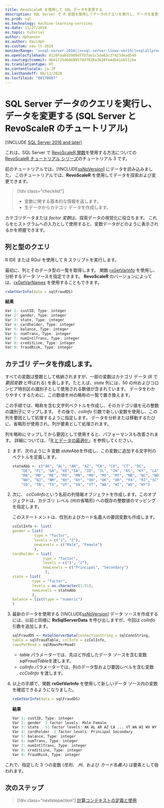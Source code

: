 ```yaml
---
title: RevoScaleR を使用して SQL データを変更する
description: SQL Server で R 言語を使用してデータのクエリを実行し、データを変更する方法について説明します。具体的には RevoScaleR 関数について説明します。
ms.prod: sql
ms.technology: machine-learning-services
ms.date: 11/27/2018
ms.topic: tutorial
author: dphansen
ms.author: davidph
ms.custom: seo-lt-2019
monikerRange: '>=sql-server-2016||>=sql-server-linux-ver15||=sqlallproducts-allversions'
ms.openlocfilehash: 0120faa6d3989df7b7ae1c5da63c37423dead540
ms.sourcegitcommit: 9b41725d6db9957dd7928a3620fe4db41eb51c6e
ms.translationtype: HT
ms.contentlocale: ja-JP
ms.lasthandoff: 08/13/2020
ms.locfileid: "88178607"
---
```

# <a name="query-and-modify-the-sql-server-data-sql-server-and-revoscaler-tutorial"></a>SQL Server データのクエリを実行し、データを変更する (SQL Server と RevoScaleR のチュートリアル)
[!INCLUDE [SQL Server 2016 and later](../../includes/applies-to-version/sqlserver2016.md)]

これは、SQL Server で [RevoScaleR 関数](https://docs.microsoft.com/machine-learning-server/r-reference/revoscaler/revoscaler)を使用する方法についての [RevoScaleR チュートリアル シリーズ](deepdive-data-science-deep-dive-using-the-revoscaler-packages.md)のチュートリアル 3 です。

前のチュートリアルでは、[!INCLUDE[ssNoVersion](../../includes/ssnoversion-md.md)] にデータを読み込みました。 このチュートリアルでは、**RevoScaleR** を使用してデータを探索および変更できます。

> [!div class="checklist"]
> * 変数に関する基本的な情報を返します。
> * 生データからカテゴリ データを作成します。

カテゴリデータまたは *factor 変数*は、探索データの視覚化に役立ちます。 これらをヒストグラムへの入力として使用すると、変数データがどのように表示されるかを把握できます。

## <a name="query-for-columns-and-types"></a>列と型のクエリ

R IDE または RGui を使用して R スクリプトを実行します。 

最初に、列とそのデータ型の一覧を取得します。 関数 [rxGetVarInfo](https://docs.microsoft.com/machine-learning-server/r-reference/revoscaler/rxgetvarinfoxdf) を使用し、分析するデータ ソースを指定できます。 **RevoScaleR** のバージョンによっては、[rxGetVarNames](https://docs.microsoft.com/machine-learning-server/r-reference/revoscaler/rxgetvarnames) を使用することもできます。 
  
```R
rxGetVarInfo(data = sqlFraudDS)
```

**結果**

```R
Var 1: custID, Type: integer
Var 2: gender, Type: integer
Var 3: state, Type: integer
Var 4: cardholder, Type: integer
Var 5: balance, Type: integer
Var 6: numTrans, Type: integer
Var 7: numIntlTrans, Type: integer
Var 8: creditLine, Type: integer
Var 9: fraudRisk, Type: integer
```

## <a name="create-categorical-data"></a>カテゴリ データを作成します。

すべての変数は整数として格納されますが、一部の変数はカテゴリ データ (R で *要因変数* と呼ばれる) を表します。たとえば、*state* 列には、50 の州およびコロンビア特別区の識別子として使用される数値が含まれています。 データをわかりやすくするために、この数値を州の略称の一覧で置き換えます。

この手順では、略称を含む文字列ベクトルを作成し、そのカテゴリ値を元の整数の識別子にマップします。 その後で、*colInfo* 引数で新しい変数を使用し、この列を要因として処理するように指定します。 データを分析または移動するたびに、省略形が使用され、列が要素として処理されます。

列を略称にマップしてから要因として使用すると、パフォーマンスも改善されます。 詳細については、「[R とデータの最適化](../r/r-and-data-optimization-r-services.md)」を参照してください。

1. まず、次のように R 変数 *stateAbb*を作成し、この変数に追加する文字列のベクトルを定義します。
  
    ```R
    stateAbb <- c("AK", "AL", "AR", "AZ", "CA", "CO", "CT", "DC",
        "DE", "FL", "GA", "HI","IA", "ID", "IL", "IN", "KS", "KY", "LA",
        "MA", "MD", "ME", "MI", "MN", "MO", "MS", "MT", "NB", "NC", "ND",
        "NH", "NJ", "NM", "NV", "NY", "OH", "OK", "OR", "PA", "RI","SC",
        "SD", "TN", "TX", "UT", "VA", "VT", "WA", "WI", "WV", "WY")
    ```

2. 次に、 *ccColInfo*という名前の列情報オブジェクトを作成します。このオブジェクトは、カテゴリ レベル (州の省略形) への既存の整数値のマッピングを指定します。
  
    このステートメントは、性別およびカード名義人の要因変数も作成します。
  
    ```R
    ccColInfo <- list(
    gender = list(
              type = "factor",
              levels = c("1", "2"),
              newLevels = c("Male", "Female")
              ),
    cardholder = list(
                  type = "factor",
                  levels = c("1", "2"),
                  newLevels = c("Principal", "Secondary")
                   ),
    state = list(
             type = "factor",
             levels = as.character(1:51),
             newLevels = stateAbb
             ),
    balance = list(type = "numeric")
    )
    ```
  
3. 最新のデータを使用する [!INCLUDE[ssNoVersion](../../includes/ssnoversion-md.md)] データ ソースを作成するには、以前と同様に **RxSqlServerData** を呼び出しますが、今回は *colInfo* 引数を追加します。
  
    ```R
    sqlFraudDS <- RxSqlServerData(connectionString = sqlConnString,
    table = sqlFraudTable, colInfo = ccColInfo,
    rowsPerRead = sqlRowsPerRead)
    ```
  
    - *table* パラメーターでは、先ほど作成したデータ ソースを含む変数 *sqlFraudTable*を渡します。
    - *colInfo* パラメーターでは、列のデータ型および要因レベルを含む変数 *ccColInfo* を渡します。

4.  以上の手順で、関数 **rxGetVarInfo** を使用して新しいデータ ソース内の変数を確認できるようになりました。
  
    ```R
    rxGetVarInfo(data = sqlFraudDS)
    ```

    **結果**
    
    ```R
    Var 1: custID, Type: integer
    Var 2: gender  2 factor levels: Male Female
    Var 3: state   51 factor levels: AK AL AR AZ CA ... VT WA WI WV WY
    Var 4: cardholder  2 factor levels: Principal Secondary
    Var 5: balance, Type: integer
    Var 6: numTrans, Type: integer
    Var 7: numIntlTrans, Type: integer
    Var 8: creditLine, Type: integer
    Var 9: fraudRisk, Type: integer
    ```

これで、指定した 3 つの変数 (*性別*、 *州*、および *カード名義人*) は要素として扱われます。

## <a name="next-steps"></a>次のステップ

> [!div class="nextstepaction"]
> [計算コンテキストの定義と使用](../../machine-learning/tutorials/deepdive-define-and-use-compute-contexts.md)